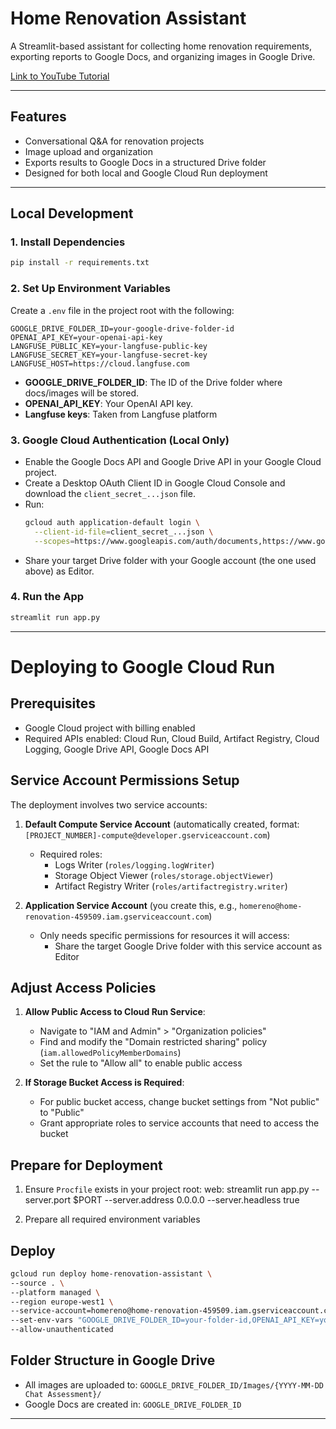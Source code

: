# Home Renovation Assistant

A Streamlit-based assistant for collecting home renovation requirements, exporting reports to Google Docs, and organizing images in Google Drive.

[Link to YouTube Tutorial](https://www.youtube.com/watch?v=_AbpMlwNJ1M&t=269s)

---

## Features

- Conversational Q&A for renovation projects
- Image upload and organization
- Exports results to Google Docs in a structured Drive folder
- Designed for both local and Google Cloud Run deployment

---

## Local Development

### 1. Install Dependencies

```bash
pip install -r requirements.txt
```

### 2. Set Up Environment Variables

Create a `.env` file in the project root with the following:

```
GOOGLE_DRIVE_FOLDER_ID=your-google-drive-folder-id
OPENAI_API_KEY=your-openai-api-key
LANGFUSE_PUBLIC_KEY=your-langfuse-public-key
LANGFUSE_SECRET_KEY=your-langfuse-secret-key
LANGFUSE_HOST=https://cloud.langfuse.com
```

- **GOOGLE_DRIVE_FOLDER_ID**: The ID of the Drive folder where docs/images will be stored.
- **OPENAI_API_KEY**: Your OpenAI API key.
- **Langfuse keys**: Taken from Langfuse platform

### 3. Google Cloud Authentication (Local Only)

- Enable the Google Docs API and Google Drive API in your Google Cloud project.
- Create a Desktop OAuth Client ID in Google Cloud Console and download the `client_secret_...json` file.
- Run:
  ```bash
  gcloud auth application-default login \
    --client-id-file=client_secret_...json \
    --scopes=https://www.googleapis.com/auth/documents,https://www.googleapis.com/auth/drive.file,https://www.googleapis.com/auth/cloud-platform
  ```
- Share your target Drive folder with your Google account (the one used above) as Editor.

### 4. Run the App

```bash
streamlit run app.py
```

---

# Deploying to Google Cloud Run

## Prerequisites

- Google Cloud project with billing enabled
- Required APIs enabled: Cloud Run, Cloud Build, Artifact Registry, Cloud Logging, Google Drive API, Google Docs API

## Service Account Permissions Setup

The deployment involves two service accounts:

1. **Default Compute Service Account** (automatically created, format: `[PROJECT_NUMBER]-compute@developer.gserviceaccount.com`)

   - Required roles:
     - Logs Writer (`roles/logging.logWriter`)
     - Storage Object Viewer (`roles/storage.objectViewer`)
     - Artifact Registry Writer (`roles/artifactregistry.writer`)

2. **Application Service Account** (you create this, e.g., `homereno@home-renovation-459509.iam.gserviceaccount.com`)
   - Only needs specific permissions for resources it will access:
     - Share the target Google Drive folder with this service account as Editor

## Adjust Access Policies

1. **Allow Public Access to Cloud Run Service**:

   - Navigate to "IAM and Admin" > "Organization policies"
   - Find and modify the "Domain restricted sharing" policy (`iam.allowedPolicyMemberDomains`)
   - Set the rule to "Allow all" to enable public access

2. **If Storage Bucket Access is Required**:
   - For public bucket access, change bucket settings from "Not public" to "Public"
   - Grant appropriate roles to service accounts that need to access the bucket

## Prepare for Deployment

1. Ensure `Procfile` exists in your project root:
   web: streamlit run app.py --server.port $PORT --server.address 0.0.0.0 --server.headless true

2. Prepare all required environment variables

## Deploy

```bash
gcloud run deploy home-renovation-assistant \
--source . \
--platform managed \
--region europe-west1 \
--service-account=homereno@home-renovation-459509.iam.gserviceaccount.com \
--set-env-vars "GOOGLE_DRIVE_FOLDER_ID=your-folder-id,OPENAI_API_KEY=your-openai-key,LANGFUSE_PUBLIC_KEY=your-langfuse-public-key,LANGFUSE_SECRET_KEY=your-langfuse-secret-key,LANGFUSE_HOST=https://cloud.langfuse.com" \
--allow-unauthenticated
```

## Folder Structure in Google Drive

- All images are uploaded to: `GOOGLE_DRIVE_FOLDER_ID/Images/{YYYY-MM-DD Chat Assessment}/`
- Google Docs are created in: `GOOGLE_DRIVE_FOLDER_ID`

---
